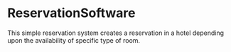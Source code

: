 # ReservationSoftware
This simple reservation system creates a reservation in a hotel depending upon the availability of specific type of room. 
